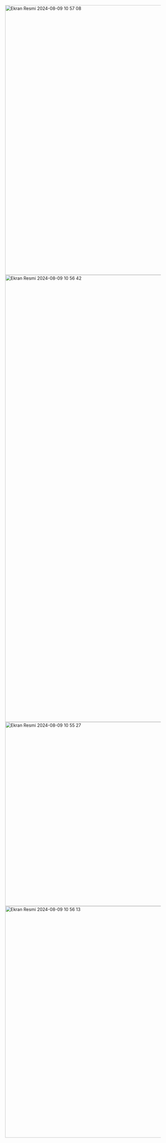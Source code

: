 <img width="869" alt="Ekran Resmi 2024-08-09 10 57 08" src="https://github.com/user-attachments/assets/c4aeebda-595c-4ece-a277-6d62c94e0cef">
<img width="1440" alt="Ekran Resmi 2024-08-09 10 56 42" src="https://github.com/user-attachments/assets/51c4fc0f-dc73-4285-a809-f4c9a70ef5d7">
<img width="593" alt="Ekran Resmi 2024-08-09 10 55 27" src="https://github.com/user-attachments/assets/5b9f713f-a29c-4296-9630-cf91b44f394f">
<img width="746" alt="Ekran Resmi 2024-08-09 10 56 13" src="https://github.com/user-attachments/assets/fa95f178-b66d-452f-a63f-e34fff6c71e8">
